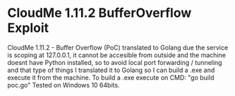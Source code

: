 # CloudMe 1.11.2 BufferOverflow Exploit

CloudMe 1.11.2 - Buffer Overflow (PoC) translated to Golang due the service is scoping at 127.0.0.1, it cannot be accesible from outside and the machine doesnt have Python installed, so to avoid local port forwarding / tunneling and that type of things I translated it to Golang so I can build a .exe and execute it from the machine.
To build a .exe execute on CMD: "go build poc.go"
Tested on Windows 10 64bits.
